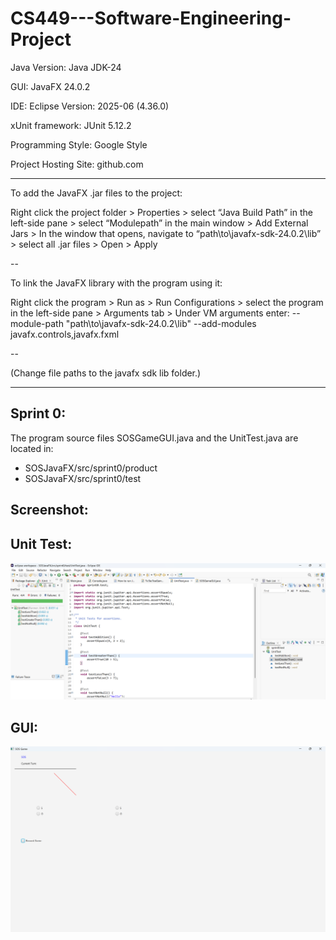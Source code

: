 # CS449---Software-Engineering-Project

Java Version: Java JDK-24

GUI: JavaFX 24.0.2

IDE: Eclipse Version: 2025-06 (4.36.0)

xUnit framework: JUnit 5.12.2

Programming Style: Google Style

Project Hosting Site: github.com

---

To add the JavaFX .jar files to the project:


Right click the project folder > Properties > select “Java Build Path” in the left-side pane > select “Modulepath” in the main window > Add External Jars > In the window that opens, navigate to “path\to\javafx-sdk-24.0.2\lib” > select all .jar files > Open > Apply 

--


To link the JavaFX library with the program using it:


Right click the program > Run as > Run Configurations > select the program in the left-side pane > Arguments tab > Under VM arguments enter: --module-path "path\to\javafx-sdk-24.0.2\lib" --add-modules javafx.controls,javafx.fxml   

--

(Change file paths to the javafx sdk lib folder.)


---

## Sprint 0:


The program source files SOSGameGUI.java and the UnitTest.java are located in:
- SOSJavaFX/src/sprint0/product
- SOSJavaFX/src/sprint0/test


## Screenshot:

## Unit Test:

![screenshot_sprint0](https://github.com/jsb58p/CS449---Software-Engineering-Project/blob/main/screenshots/screenshot_sprint0test.png)

## GUI:

![screenshot_sprint0](https://github.com/jsb58p/CS449---Software-Engineering-Project/blob/main/screenshots/screenshot_sprint0product.png)




